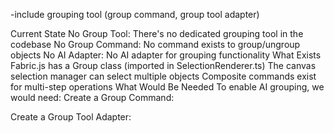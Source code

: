 -include grouping tool (group command, group tool adapter)

Current State
No Group Tool: There's no dedicated grouping tool in the codebase
No Group Command: No command exists to group/ungroup objects
No AI Adapter: No AI adapter for grouping functionality
What Exists
Fabric.js has a Group class (imported in SelectionRenderer.ts)
The canvas selection manager can select multiple objects
Composite commands exist for multi-step operations
What Would Be Needed
To enable AI grouping, we would need:
Create a Group Command:

Create a Group Tool Adapter:

